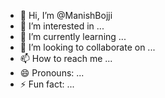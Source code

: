 - 👋 Hi, I’m @ManishBojji
- 👀 I’m interested in ...
- 🌱 I’m currently learning ...
- 💞️ I’m looking to collaborate on ...
- 📫 How to reach me ...
- 😄 Pronouns: ...
- ⚡ Fun fact: ...

<!---
ManishBojji/ManishBojji is a ✨ special ✨ repository because its `README.md` (this file) appears on your GitHub profile.
You can click the Preview link to take a look at your changes.
--->
